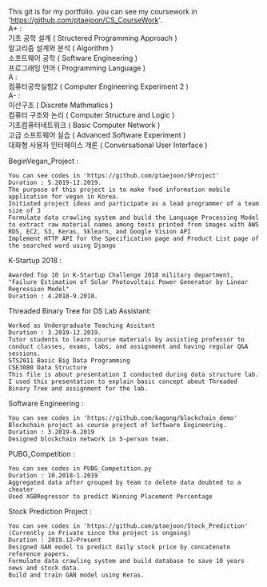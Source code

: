This git is for my portfolio. you can see my coursework in 'https://github.com/ptaejoon/CS_CourseWork'.  
A+ :  
	기초 공학 설계 ( Structered Programming Approach )  
	알고리즘 설계와 분석 ( Algorithm )  
	소프트웨어 공학 ( Software Engineering )  
	프로그래밍 언어 ( Programming Language )  
A :  
	컴퓨터공학실험2 ( Computer Engineering Experiment 2 )  
A- :  
	이산구조 ( Discrete Mathmatics )  
	컴퓨터 구조와 논리 ( Computer Structure and Logic )  
	기초컴퓨터네트워크 ( Basic Computer Network )  
	고급 소프트웨어 실습 ( Advanced Software Experiment )  
	대화형 사용자 인터페이스 개론 ( Conversational User Interface )

BeginVegan_Project :  
	
	You can see codes in 'https://github.com/ptaejoon/SProject'  
	Duration : 5.2019-12.2019.  
	The purpose of this project is to make food information mobile application for vegan in Korea.  
	Initiated project ideas and participate as a lead programmer of a team size of 3  
	Formulate data crawling system and build the Language Processing Model to extract raw material names among texts printed from images with AWS RDS, EC2, S3, Keras, Sklearn, and Google Vision API  
	Implement HTTP API for the Specification page and Product List page of the searched word using Django  

K-Startup 2018 :  
	
	Awarded Top 10 in K-Startup Challenge 2018 military department, "Failure Estimation of Solar Photovoltaic Power Generator by Linear Regression Model"  
	Duration : 4.2018-9.2018.  

Threaded Binary Tree for DS Lab Assistant:  
	
	Worked as Undergraduate Teaching Assitant  
	Duration : 3.2019-12.2019.  
	Tutor students to learn course materials by assisting professor to conduct classes, exams, labs, and assignment and having regular Q&A sessions.  
	STS2011 Basic Big Data Programming  
	CSE3080 Data Structure  
	This file is about presentation I conducted during data structure lab. I used this presentation to explain basic concept about Threaded Binary Tree and assignment for the lab.  

Software Engineering :  
	
	You can see codes in 'https://github.com/kagong/blockchain_demo'
	Blockchain project as course project of Software Engineering.  
	Duration : 3.2019-6.2019
	Designed blockchain network in 5-person team.  

PUBG_Competition :  
	 
	You can see codes in PUBG_Competition.py  
	Duration : 10.2018-1.2019  
	Aggregated data after grouped by team to delete data doubted to a cheater  
	Used XGBRegressor to predict Winning Placement Percentage  


Stock Prediction Project :  

	You can see codes in 'https://github.com/ptaejoon/Stock_Prediction' (Currently in Private since the project is ongoing)
	Duration : 2019.12~Present  
	Designed GAN model to predict daily stock price by concatenate reference papers.  
	Formulate data crawling system and build database to save 10 years news and stock data.  
	Build and train GAN model using Keras.  

